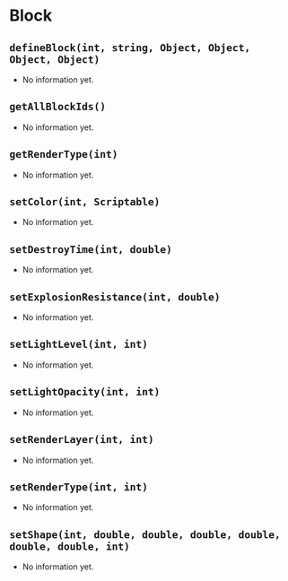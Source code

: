# Block
## `defineBlock(int, string, Object, Object, Object, Object)`
- No information yet.

## `getAllBlockIds()`
- No information yet.

## `getRenderType(int)`
- No information yet.

## `setColor(int, Scriptable)`
- No information yet.

## `setDestroyTime(int, double)`
- No information yet.

## `setExplosionResistance(int, double)`
- No information yet.

## `setLightLevel(int, int)`
- No information yet.

## `setLightOpacity(int, int)`
- No information yet.

## `setRenderLayer(int, int)`
- No information yet.

## `setRenderType(int, int)`
- No information yet.

## `setShape(int, double, double, double, double, double, double, int)`
- No information yet.
